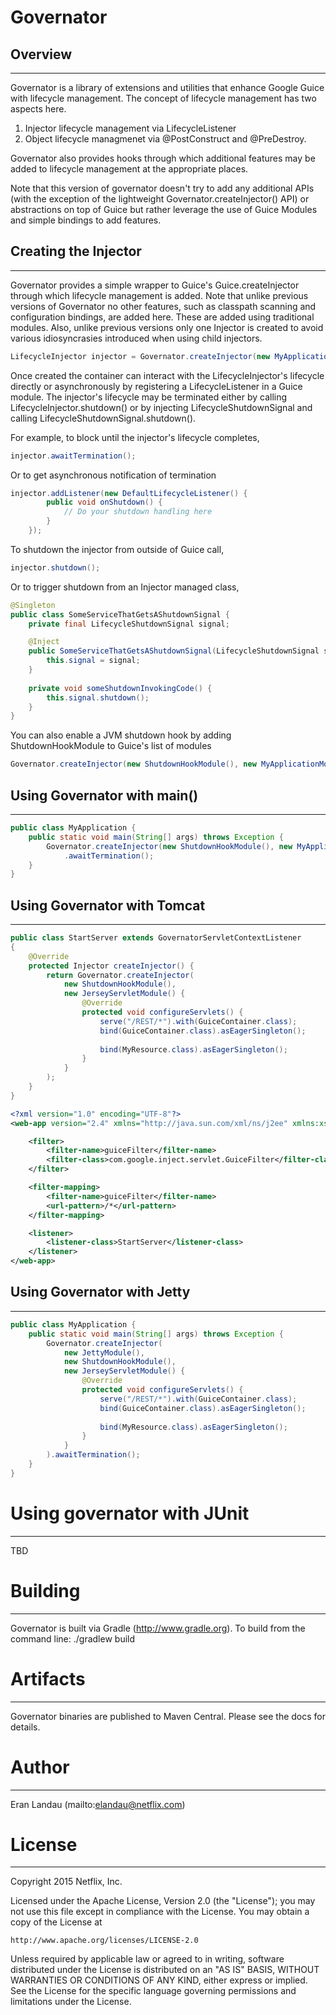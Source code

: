 # Governator
## Overview
-----------
Governator is a library of extensions and utilities that enhance Google Guice with
lifecycle management.  The concept of lifecycle management has two aspects here.
1.  Injector lifecycle management via LifecycleListener
2.  Object lifecycle managmenet via @PostConstruct and @PreDestroy.

Governator also provides hooks through which additional features may be added to 
lifecycle management at the appropriate places. 

Note that this version of governator doesn't try to add any additional APIs (with the exception of the lightweight Governator.createInjector() API) or abstractions on top of Guice but rather leverage the use of Guice Modules and simple bindings to add features.

## Creating the Injector
---------------------
Governator provides a simple wrapper to Guice's Guice.createInjector through which lifecycle management is added.  Note that unlike previous versions of Governator no other features, such as classpath scanning and configuration bindings, are added here.  These are added using traditional modules.  Also, unlike previous versions only one Injector is created to avoid various idiosyncrasies introduced when using child injectors. 

```java
LifecycleInjector injector = Governator.createInjector(new MyApplicationModule());
```

Once created the container can interact with the LifecycleInjector's lifecycle 
directly or asynchronously by registering a LifecycleListener in a Guice module.  The
injector's lifecycle may be terminated either by calling LifecycleInjector.shutdown()
or by injecting LifecycleShutdownSignal and calling LifecycleShutdownSignal.shutdown().

For example, to block until the injector's lifecycle completes,

```java
injector.awaitTermination();
```

Or to get asynchronous notification of termination
```java
injector.addListener(new DefaultLifecycleListener() {
        public void onShutdown() {
            // Do your shutdown handling here
        }
    });
```

To shutdown the injector from outside of Guice call,
```java
injector.shutdown();
```

Or to trigger shutdown from an Injector managed class,
```java
@Singleton
public class SomeServiceThatGetsAShutdownSignal {
    private final LifecycleShutdownSignal signal;

    @Inject
    public SomeServiceThatGetsAShutdownSignal(LifecycleShutdownSignal signal) {
    	this.signal = signal;
    }
    
    private void someShutdownInvokingCode() {
        this.signal.shutdown();
    }
}
```

You can also enable a JVM shutdown hook by adding ShutdownHookModule to Guice's list of modules 
```java
Governator.createInjector(new ShutdownHookModule(), new MyApplicationModule());
```

## Using Governator with main()
----------------------------------
```java
public class MyApplication {
	public static void main(String[] args) throws Exception {
		Governator.createInjector(new ShutdownHookModule(), new MyApplicationModule())
			.awaitTermination();
	}
}
```

## Using Governator with Tomcat
----------------------------
```java
public class StartServer extends GovernatorServletContextListener
{
    @Override
    protected Injector createInjector() {
        return Governator.createInjector(
        	new ShutdownHookModule(),
            new JerseyServletModule() {
                @Override
                protected void configureServlets() {
                    serve("/REST/*").with(GuiceContainer.class);
                    bind(GuiceContainer.class).asEagerSingleton();
                    
                    bind(MyResource.class).asEagerSingleton();
                }
            }
        );
    }
}
```

```xml
<?xml version="1.0" encoding="UTF-8"?>
<web-app version="2.4" xmlns="http://java.sun.com/xml/ns/j2ee" xmlns:xsi="http://www.w3.org/2001/XMLSchema-instance" xsi:schemaLocation="http://java.sun.com/xml/ns/j2ee/web-app_2_4.xsd">

    <filter>
        <filter-name>guiceFilter</filter-name>
        <filter-class>com.google.inject.servlet.GuiceFilter</filter-class>
    </filter>

    <filter-mapping>
        <filter-name>guiceFilter</filter-name>
        <url-pattern>/*</url-pattern>
    </filter-mapping>

    <listener>
        <listener-class>StartServer</listener-class>
    </listener>
</web-app>
```

## Using Governator with Jetty
---------------------------
```java
public class MyApplication {
	public static void main(String[] args) throws Exception {
		Governator.createInjector(
		    new JettyModule(),
        	new ShutdownHookModule(),
            new JerseyServletModule() {
                @Override
                protected void configureServlets() {
                    serve("/REST/*").with(GuiceContainer.class);
                    bind(GuiceContainer.class).asEagerSingleton();
                    
                    bind(MyResource.class).asEagerSingleton();
                }
            }
        ).awaitTermination();
    }
}
```

# Using governator with JUnit
--------------------------------
TBD

# Building
-----------

Governator is built via Gradle (http://www.gradle.org). To build from the command line:
    ./gradlew build

# Artifacts
-----------

Governator binaries are published to Maven Central. Please see the docs for details.

# Author
-----------

Eran Landau (mailto:elandau@netflix.com)

# License
-----------

Copyright 2015 Netflix, Inc.

Licensed under the Apache License, Version 2.0 (the "License");
you may not use this file except in compliance with the License.
You may obtain a copy of the License at

    http://www.apache.org/licenses/LICENSE-2.0

Unless required by applicable law or agreed to in writing, software
distributed under the License is distributed on an "AS IS" BASIS,
WITHOUT WARRANTIES OR CONDITIONS OF ANY KIND, either express or implied.
See the License for the specific language governing permissions and
limitations under the License.
